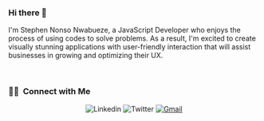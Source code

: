 ### Hi there 👋


<!-- ### [live site](link) 
![image](link) -->

I'm Stephen Nonso Nwabueze, a JavaScript Developer who enjoys the process of using codes to solve problems. As a result, I'm excited to create visually stunning applications with user-friendly interaction that will assist businesses in growing and optimizing their UX.

<br/>

<h3> 🤝🏻 &nbsp;Connect with Me </h3>

<p align="center">
<a ><img alt="Linkedin" src="https://img.shields.io/badge/LinkedIn-0077B5?style=for-the-badge&logo=linkedin&logoColor=white"></a>
<a ><img alt="Twitter" src="https://img.shields.io/badge/Twitter-1DA1F2?style=for-the-badge&logo=twitter&logoColor=white"></a>
<a href=""><img alt="Gmail" src="https://img.shields.io/badge/Gmail-D14836?style=for-the-badge&logo=gmail&logoColor=white"></a>
</p>

